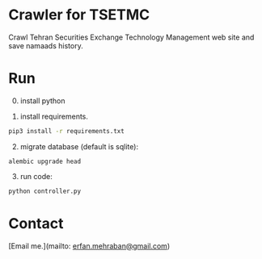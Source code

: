 # Crawler for TSETMC

Crawl Tehran Securities Exchange Technology Management web site and save namaads history.

# Run

0. install python

1. install requirements.
```bash
pip3 install -r requirements.txt
```

2. migrate database (default is sqlite):
```
alembic upgrade head 
```

3. run code:
```bash
python controller.py
```

# Contact

[Email me.](mailto: erfan.mehraban@gmail.com)
